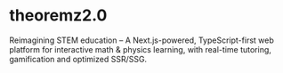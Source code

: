 # theoremz2.0
Reimagining STEM education – A Next.js-powered, TypeScript-first web platform for interactive math &amp; physics learning, with real-time tutoring, gamification and optimized SSR/SSG.
